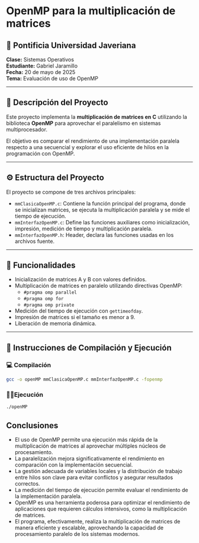 
# OpenMP para la multiplicación de matrices

## 📘 Pontificia Universidad Javeriana  
**Clase:** Sistemas Operativos  
**Estudiante:** Gabriel Jaramillo  
**Fecha:** 20 de mayo de 2025  
**Tema:** Evaluación de uso de OpenMP  

---

## 📄 Descripción del Proyecto

Este proyecto implementa la **multiplicación de matrices en C** utilizando la biblioteca **OpenMP** para aprovechar el paralelismo en sistemas multiprocesador.

El objetivo es comparar el rendimiento de una implementación paralela respecto a una secuencial y explorar el uso eficiente de hilos en la programación con OpenMP.

---

## ⚙️ Estructura del Proyecto

El proyecto se compone de tres archivos principales:

- `mmClasicaOpenMP.c`: Contiene la función principal del programa, donde se inicializan matrices, se ejecuta la multiplicación paralela y se mide el tiempo de ejecución.
- `mmInterfazOpenMP.c`: Define las funciones auxiliares como inicialización, impresión, medición de tiempo y multiplicación paralela.
- `mmInterfazOpenMP.h`: Header, declara las funciones usadas en los archivos fuente.

---

## 🧪 Funcionalidades

- Inicialización de matrices A y B con valores definidos.
- Multiplicación de matrices en paralelo utilizando directivas OpenMP:
  - `#pragma omp parallel`
  - `#pragma omp for`
  - `#pragma omp private`
- Medición del tiempo de ejecución con `gettimeofday`.
- Impresión de matrices si el tamaño es menor a 9.
- Liberación de memoria dinámica.

---

## 🚀 Instrucciones de Compilación y Ejecución

### 💻 Compilación

```bash
gcc -o openMP mmClasicaOpenMP.c mmInterfazOpenMP.c -fopenmp
```

### 🏃‍♂️Ejecución

```bash
./openMP
```

## Conclusiones

- El uso de OpenMP permite una ejecución más rápida de la multiplicación de matrices al aprovechar múltiples núcleos de procesamiento.
- La paralelización mejora significativamente el rendimiento en comparación con la implementación secuencial.
- La gestión adecuada de variables locales y la distribución de trabajo entre hilos son clave para evitar conflictos y asegurar resultados correctos.
- La medición del tiempo de ejecución permite evaluar el rendimiento de la implementación paralela.
- OpenMP es una herramienta poderosa para optimizar el rendimiento de aplicaciones que requieren cálculos intensivos, como la multiplicación de matrices.
- El programa, efectivamente, realiza la multiplicación de matrices de manera eficiente y escalable, aprovechando la capacidad de procesamiento paralelo de los sistemas modernos.
